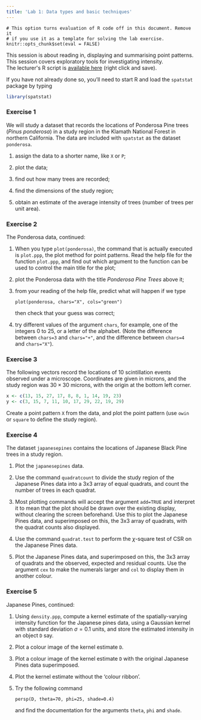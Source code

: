 ```yaml
---
title: 'Lab 1: Data types and basic techniques'
---
```


```{r, include = FALSE}
# This option turns evaluation of R code off in this document. Remove it
# if you use it as a template for solving the lab exercise.
knitr::opts_chunk$set(eval = FALSE)
```

This session is about reading in, displaying and summarising point patterns.  
This session covers exploratory tools for investigating intensity.  
The lecturer's R script is [available here](https://raw.githubusercontent.com/spatstat/useR2015/master/Scripts/script1.R) (right click and save).

If you have not already done so, you’ll need to start R and load the `spatstat`
package by typing
```r
library(spatstat)
```

### Exercise 1
We will study a dataset that records the locations of Ponderosa Pine
trees (*Pinus ponderosa*) in a study region in the
Klamath National Forest in northern California. The data are
included with `spatstat` as the dataset `ponderosa`.

1.  assign the data to a shorter name, like `X` or `P`;

2.  plot the data;

3.  find out how many trees are recorded;

4.  find the dimensions of the study region;

5.  obtain an estimate of the average intensity of trees (number of
    trees per unit area).

### Exercise 2

The Ponderosa data, continued:

1.  When you type `plot(ponderosa)`, the command that is
    actually executed is `plot.ppp`, the plot method for
    point patterns. Read the help file for the function
    `plot.ppp`, and find out which argument to the
    function can be used to control the main title for the plot;

2.  plot the Ponderosa data with the title *Ponderosa Pine
    Trees* above it;

3.  from your reading of the help file, predict what will happen if
    we type
    ```{r}
    plot(ponderosa, chars="X", cols="green")
    ```
    then check that your guess was correct;

4.  try different values of the argument `chars`, for
    example, one of the integers 0 to 25, or a letter of the
    alphabet. (Note the difference between `chars=3` and
    `chars="+"`, and the difference between `chars=4` and
    `chars="X"`).

### Exercise 3

The following vectors record the locations of 10 scintillation events
observed under a microscope. Coordinates are given in microns, and
the study region was $30 \times 30$ microns, with the origin at the
bottom left corner.
```r
x <- c(13, 15, 27, 17, 8, 8, 1, 14, 19, 23)
y <- c(3, 15, 7, 11, 10, 17, 29, 22, 19, 29)
```
Create a point pattern `X` from the data,
and plot the point pattern (use `owin` or `square` to define the study region).

### Exercise 4

The dataset `japanesepines` contains the locations of
Japanese Black Pine trees in a study region.

1.  Plot the `japanesepines` data.

2.  Use the command `quadratcount` to divide the study
    region of the Japanese Pines data into a 3x3 array of
    equal quadrats, and count the number of trees in each quadrat.

3.  Most plotting commands will accept the argument
    `add=TRUE` and interpret it to mean that the plot
    should be drawn over the existing display, without clearing the
    screen beforehand. Use this to plot the Japanese Pines data, and
    superimposed on this, the 3x3 array of quadrats, with
    the quadrat counts also displayed.

4.  Use the command `quadrat.test` to perform the
    $\chi$-square test of CSR on the Japanese Pines data.

5.  Plot the Japanese Pines data, and superimposed on this, the
    3x3 array of quadrats and the observed, expected and
    residual counts. Use the argument `cex` to make the
    numerals larger and `col` to display them in another
    colour.

### Exercise 5

Japanese Pines, continued:

1.  Using `density.ppp`, compute a kernel estimate of the
    spatially-varying intensity function for the Japanese pines
    data, using a Gaussian kernel with standard deviation
    $\sigma=0.1$ units, and store the estimated intensity in an
    object `D` say.

2.  Plot a colour image of the kernel estimate `D`.

3.  Plot a colour image of the kernel estimate `D` with
    the original Japanese Pines data superimposed.

4.  Plot the kernel estimate without the ‘colour ribbon’.

5.  Try the following command
    ```{r}
    persp(D, theta=70, phi=25, shade=0.4)
    ```
    and find the documentation for the arguments `theta`,
    `phi` and `shade`.

